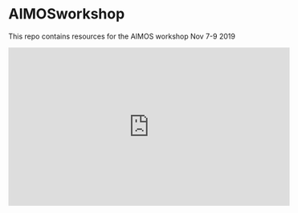 # AIMOSworkshop
This repo contains resources for the AIMOS workshop Nov 7-9 2019


<iframe width="560" height="315" src="https://www.youtube.com/embed/drnBMAEA3AM" frameborder="0" allow="accelerometer; autoplay; encrypted-media; gyroscope; picture-in-picture" allowfullscreen></iframe>
